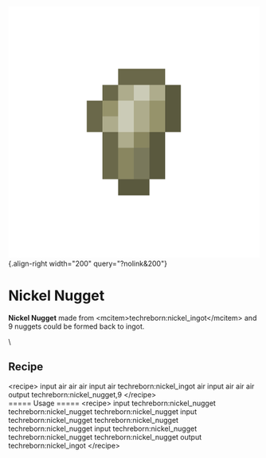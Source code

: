 ![nickel_nugget.png](/media/mods/techreborn/nickel_nugget.png){.align-right width="200" query="?nolink&200"}

# Nickel Nugget

**Nickel Nugget** made from \<mcitem\>techreborn:nickel_ingot\</mcitem\> and 9 nuggets could be formed back to ingot.

\

## Recipe

\<recipe\> input air air air input air techreborn:nickel_ingot air input air air air output techreborn:nickel_nugget,9 \</recipe\>\
===== Usage ===== \<recipe\> input techreborn:nickel_nugget techreborn:nickel_nugget techreborn:nickel_nugget input techreborn:nickel_nugget techreborn:nickel_nugget techreborn:nickel_nugget input techreborn:nickel_nugget techreborn:nickel_nugget techreborn:nickel_nugget output techreborn:nickel_ingot \</recipe\>
